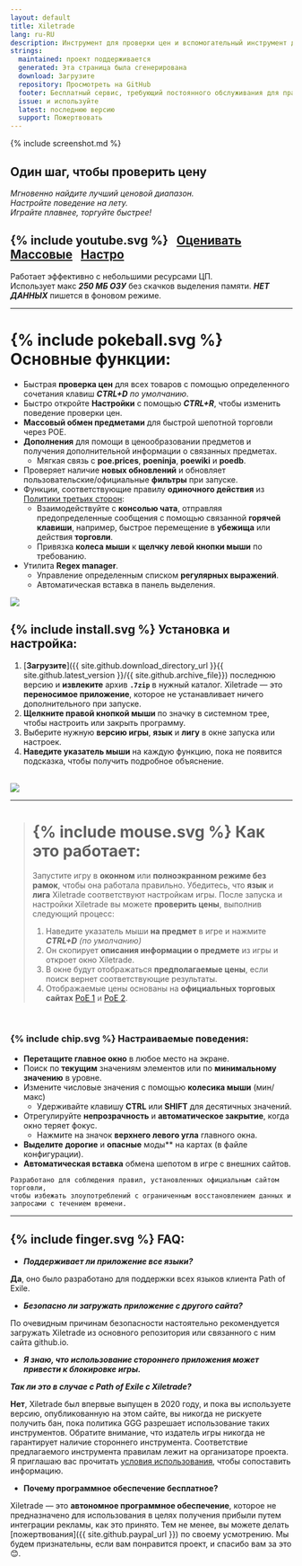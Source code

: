 ```yaml
---
layout: default
title: Xiletrade
lang: ru-RU
description: Инструмент для проверки цен и вспомогательный инструмент для игр Path Of Exile
strings:
  maintained: проект поддерживается
  generated: Эта страница была сгенерирована
  download: Загрузите
  repository: Просмотреть на GitHub
  footer: Бесплатный сервис, требующий постоянного обслуживания для правильной работы.
  issue: и используйте
  latest: последнюю версию
  support: Пожертвовать
---
```

{% include screenshot.md %}
## Один шаг, чтобы проверить цену

*Мгновенно найдите лучший ценовой диапазон.*  
*Настройте поведение на лету.*  
*Играйте плавнее, торгуйте быстрее!*  

## {% include youtube.svg %} &nbsp; [Оценивать](https://youtu.be/4mP3uOsr8oc) &nbsp; [Массовые](https://youtu.be/6yuLZXTho-A) &nbsp; [Настро](https://youtu.be/libdIjrNM-8)

Работает эффективно с небольшими ресурсами ЦП.  
Использует макс ***250 МБ ОЗУ*** без скачков выделения памяти. 
***НЕТ ДАННЫХ*** пишется в фоновом режиме.  

* * *

# {% include pokeball.svg %} Основные функции:

- Быстрая **проверка цен** для всех товаров с помощью определенного сочетания клавиш ***CTRL+D*** *по умолчанию*.
- Быстро откройте **Настройки** с помощью ***CTRL+R***, чтобы изменить поведение проверки цен.
- **Массовый обмен предметами** для быстрой шепотной торговли через POE.
- **Дополнения** для помощи в ценообразовании предметов и получения дополнительной информации о связанных предметах.
	- Мягкая связь с **poe.prices**, **poeninja**, **poewiki** и **poedb**.
- Проверяет наличие **новых обновлений** и обновляет пользовательские/официальные **фильтры** при запуске.
- Функции, соответствующие правилу **одиночного действия** из [Политики третьих сторон](https://www.pathofexile.com/developer/docs#policy):
	- Взаимодействуйте с **консолью чата**, отправляя предопределенные сообщения с помощью связанной **горячей клавиши**,
например, быстрое перемещение в **убежища** или действия **торговли**.
	- Привязка **колеса мыши** к **щелчку левой кнопки мыши** по требованию.
- Утилита **Regex manager**.
	- Управление определенным списком **регулярных выражений**.
	- Автоматическая вставка в панель выделения.  

<img align="center" src="https://github.com/user-attachments/assets/1a3229fe-9f61-4c18-b4de-98e2ee026ace">
<br>

## {% include install.svg %} Установка и настройка:

1. [**Загрузите**]({{ site.github.download_directory_url }}{{ site.github.latest_version }}/{{ site.github.archive_file}}) последнюю версию и **извлеките** архив **`.7zip`** в нужный каталог.
Xiletrade — это **переносимое приложение**, которое не устанавливает ничего дополнительного при запуске.
2. **Щелкните правой кнопкой мыши** по значку в системном трее, чтобы настроить или закрыть программу.
3. Выберите нужную **версию игры**, **язык** и **лигу** в окне запуска или настроек.
4. **Наведите указатель мыши** на каждую функцию, пока не появится подсказка, чтобы получить подробное объяснение.  
<br>
<img src="https://github.com/user-attachments/assets/2aa8b83a-9144-4b56-8d79-1808aac0d486">
<br>

* * *
> # {% include mouse.svg %} Как это работает:
>
> Запустите игру в **оконном** или **полноэкранном режиме без рамок**, чтобы она работала правильно.
> Убедитесь, что **язык** и **лига** Xiletrade соответствуют настройкам игры.
> После запуска и настройки Xiletrade вы можете **проверить цены**, выполнив следующий процесс:
>   1. Наведите указатель мыши **на предмет** в игре и нажмите ***CTRL+D*** *(по умолчанию)*
>   2. Он скопирует **описания информации о предмете** из игры и откроет окно Xiletrade.
>   3. В окне будут отображаться **предполагаемые цены**, если поиск вернет соответствующие результаты.
>   4. Отображаемые цены основаны на **официальных торговых сайтах** [PoE 1](https://www.pathofexile.com/trade/search/) и [PoE 2](https://www.pathofexile.com/trade2/search/poe2/).
<br>

### {% include chip.svg %} Настраиваемые поведения:

* **Перетащите главное окно** в любое место на экране.
* Поиск по **текущим** значениям элементов или по **минимальному значению** в уровне.
* Измените числовые значения с помощью **колесика мыши** (мин/макс)
	* Удерживайте клавишу **CTRL** или **SHIFT** для десятичных значений.
* Отрегулируйте **непрозрачность** и **автоматическое закрытие**, когда окно теряет фокус.
	* Нажмите на значок **верхнего левого угла** главного окна.
* **Выделите** **дорогие** и **опасные** моды** на картах (в файле конфигурации).
* **Автоматическая вставка** обмена шепотом в игре с внешних сайтов.

```
Разработано для соблюдения правил, установленных официальным сайтом торговли,
чтобы избежать злоупотреблений с ограниченным восстановлением данных и запросами с течением времени.
```
* * *

## {% include finger.svg %} FAQ:

- ***Поддерживает ли приложение все языки?***

**Да**, оно было разработано для поддержки всех языков клиента Path of Exile.

- ***Безопасно ли загружать приложение с другого сайта?***

По очевидным причинам безопасности настоятельно рекомендуется загружать Xiletrade из основного репозитория или связанного с ним сайта github.io.

- ***Я знаю, что использование стороннего приложения может привести к блокировке игры.***

***Так ли это в случае с Path of Exile с Xiletrade?***

**Нет**, Xiletrade был впервые выпущен в 2020 году, и пока вы используете версию, опубликованную на этом сайте, вы никогда не рискуете получить бан, пока политика GGG разрешает использование таких инструментов.
Обратите внимание, что издатель игры никогда не гарантирует наличие стороннего инструмента.
Соответствие предлагаемого инструмента правилам лежит на организаторе проекта.
Я приглашаю вас прочитать [условия использования](https://www.pathofexile.com/developer/docs#policy), чтобы сопоставить информацию.

- **Почему программное обеспечение бесплатное?**

Xiletrade — это **автономное программное обеспечение**, которое не предназначено для использования в целях получения прибыли путем интеграции рекламы, как это принято. Тем не менее, вы можете делать [пожертвования]({{ site.github.paypal_url }}) по своему усмотрению. Мы будем признательны, если вам понравится проект, и спасибо вам за это 😊.